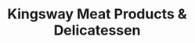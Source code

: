 ---
title: "Kingsway Meat Products & Delicatessen"
url: /toronto/kingsway-meat-products-und-delicatessen/
shop: Feinkost
---